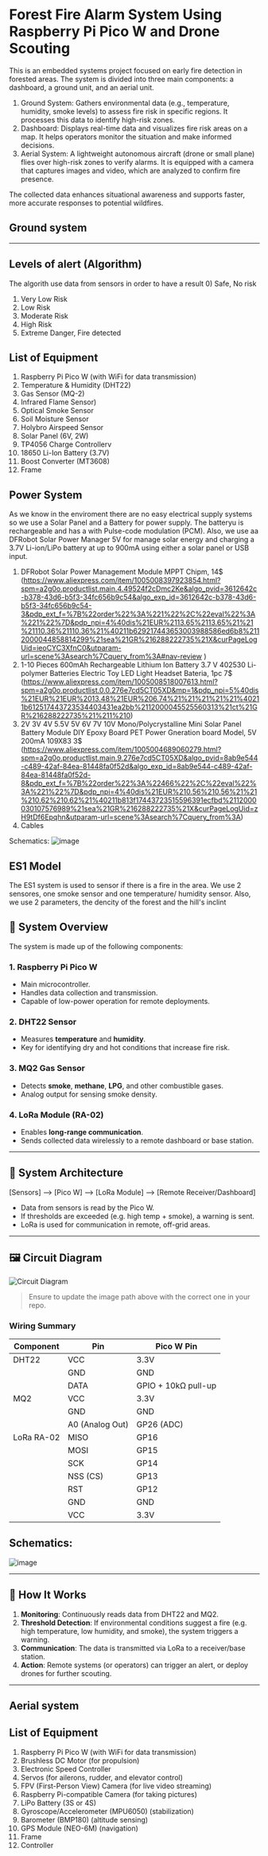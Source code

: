 # Forest Fire Alarm System Using Raspberry Pi Pico W and Drone Scouting

This is an embedded systems project focused on early fire detection in forested areas. The system is divided into three main components: a dashboard, a ground unit, and an aerial unit.
1) Ground System: Gathers environmental data (e.g., temperature, humidity, smoke levels) to assess fire risk in specific regions. It processes this data to identify high-risk zones.
2) Dashboard: Displays real-time data and visualizes fire risk areas on a map. It helps operators monitor the situation and make informed decisions.
3) Aerial System: A lightweight autonomous aircraft (drone or small plane) flies over high-risk zones to verify alarms. It is equipped with a camera that captures images and video, which are analyzed to confirm fire presence.

The collected data enhances situational awareness and supports faster, more accurate responses to potential wildfires.
## Ground system
---

## Levels of alert (Algorithm)
The algorith use data from sensors in order to have a result
0)  Safe, No risk
1)  Very Low Risk
2)  Low Risk
3)  Moderate Risk
4)  High Risk
5)  Extreme Danger, Fire detected


## List of Equipment

1) Raspberry Pi Pico W (with WiFi for data transmission)
2) Temperature & Humidity (DHT22)
3) Gas Sensor (MQ-2)
4)  Infrared Flame Sensor)
5)  Optical Smoke Sensor
6)  Soil Moisture Sensor
7)  Holybro Airspeed Sensor
8)  Solar Panel (6V, 2W)
9)  TP4056 Charge Controllerv
10)  18650 Li-Ion Battery (3.7V)
11)  Boost Converter (MT3608)
12)  Frame

## Power System
As we know in the enviroment there are no easy electrical supply systems so we use a Solar Panel and a Battery for power supply. The batteryu is rechargeable and has a with Pulse-code modulation (PCM). Also, we use aa DFRobot Solar Power Manager 5V for manage solar energy and charging a 3.7V Li-ion/LiPo battery at up to 900mA using either a solar panel or USB input.   

1) DFRobot Solar Power Management Module MPPT Chipm, 14$ (https://www.aliexpress.com/item/1005008397923854.html?spm=a2g0o.productlist.main.4.49524f2cDmc2Ke&algo_pvid=3612642c-b378-43d6-b5f3-34fc656b9c54&algo_exp_id=3612642c-b378-43d6-b5f3-34fc656b9c54-3&pdp_ext_f=%7B%22order%22%3A%221%22%2C%22eval%22%3A%221%22%7D&pdp_npi=4%40dis%21EUR%2113.65%2113.65%21%21%21110.36%21110.36%21%40211b629217443653003988586ed6b8%2112000044858814299%21sea%21GR%216288222735%21X&curPageLogUid=ieoCYC3XfnC0&utparam-url=scene%3Asearch%7Cquery_from%3A#nav-review )
2) 1-10 Pieces 600mAh Rechargeable Lithium Ion Battery 3.7 V 402530 Li-polymer Batteries Electric Toy LED Light Headset Bateria, 1pc 7$ (https://www.aliexpress.com/item/1005008518007613.html?spm=a2g0o.productlist.0.0.276e7cd5CT05XD&mp=1&pdp_npi=5%40dis%21EUR%21EUR%2013.48%21EUR%206.74%21%21%21%21%21%40211b612517443723534403431ea2bb%2112000045525560313%21ct%21GR%216288222735%21%211%210)
3) 2V 3V 4V 5.5V 5V 6V 7V 10V Mono/Polycrystalline Mini Solar Panel Battery Module DIY Epoxy Board PET Power Gneration board Model, 5V 200mA 109X83 3$ (https://www.aliexpress.com/item/1005004689060279.html?spm=a2g0o.productlist.main.9.276e7cd5CT05XD&algo_pvid=8ab9e544-c489-42af-84ea-81448fa0f52d&algo_exp_id=8ab9e544-c489-42af-84ea-81448fa0f52d-8&pdp_ext_f=%7B%22order%22%3A%22466%22%2C%22eval%22%3A%221%22%7D&pdp_npi=4%40dis%21EUR%210.56%210.56%21%21%210.62%210.62%21%40211b813f17443723515596391ecfbd%2112000030107576989%21sea%21GR%216288222735%21X&curPageLogUid=zH9tDf6Epqhn&utparam-url=scene%3Asearch%7Cquery_from%3A)
4) Cables


Schematics:
![image](https://github.com/user-attachments/assets/80b162be-9ca9-456f-b7bf-9b3156a49b87)

## ES1 Model
The ES1 system is used to sensor if there is a fire in the area. We use 2 sensores, one smoke sensor and one temperature/ humidity sensor. Also, we use 2 parameters, the dencity of the forest and the hill's inclint

## 🔧 System Overview

The system is made up of the following components:

### 1. **Raspberry Pi Pico W**
- Main microcontroller.
- Handles data collection and transmission.
- Capable of low-power operation for remote deployments.

### 2. **DHT22 Sensor**
- Measures **temperature** and **humidity**.
- Key for identifying dry and hot conditions that increase fire risk.

### 3. **MQ2 Gas Sensor**
- Detects **smoke**, **methane**, **LPG**, and other combustible gases.
- Analog output for sensing smoke density.

### 4. **LoRa Module (RA-02)**
- Enables **long-range communication**.
- Sends collected data wirelessly to a remote dashboard or base station.

---

## 📡 System Architecture

[Sensors] --> [Pico W] --> [LoRa Module] --> [Remote Receiver/Dashboard]


- Data from sensors is read by the Pico W.
- If thresholds are exceeded (e.g. high temp + smoke), a warning is sent.
- LoRa is used for communication in remote, off-grid areas.

---

## 🖼️ Circuit Diagram

![Circuit Diagram](./path-to-your-image.png)  
> Ensure to update the image path above with the correct one in your repo.

### Wiring Summary

| Component    | Pin                | Pico W Pin       |
|--------------|--------------------|------------------|
| DHT22        | VCC                | 3.3V             |
|              | GND                | GND              |
|              | DATA               | GPIO + 10kΩ pull-up |
| MQ2          | VCC                | 3.3V             |
|              | GND                | GND              |
|              | A0 (Analog Out)    | GP26 (ADC)       |
| LoRa RA-02   | MISO               | GP16             |
|              | MOSI               | GP15             |
|              | SCK                | GP14             |
|              | NSS (CS)           | GP13             |
|              | RST                | GP12             |
|              | GND                | GND              |
|              | VCC                | 3.3V             |


## Schematics:
![image](https://github.com/user-attachments/assets/961f904f-f304-4203-8cdc-5f8ef83befff)

---

## 🧠 How It Works

1. **Monitoring**: Continuously reads data from DHT22 and MQ2.
2. **Threshold Detection**: If environmental conditions suggest a fire (e.g. high temperature, low humidity, and smoke), the system triggers a warning.
3. **Communication**: The data is transmitted via LoRa to a receiver/base station.
4. **Action**: Remote systems (or operators) can trigger an alert, or deploy drones for further scouting.

---
## Aerial system

## List of Equipment
1) Raspberry Pi Pico W (with WiFi for data transmission)
2) Brushless DC Motor (for propulsion)
3)  Electronic Speed Controller
4)  Servos (for ailerons, rudder, and elevator control)
5)  FPV (First-Person View) Camera (for live video streaming)
6)  Raspberry Pi-compatible Camera (for taking pictures)
7)  LiPo Battery (3S or 4S)
8)  Gyroscope/Accelerometer (MPU6050) (stabilization)
9)  Barometer (BMP180) (altitude sensing)
10)  GPS Module (NEO-6M) (navigation)
11)  Frame
12)  Controller
